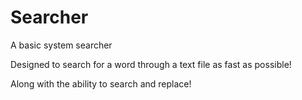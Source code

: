 # Searcher
A basic system searcher 

Designed to search for a word through a text file as fast as possible!

Along with the ability to search and replace!
